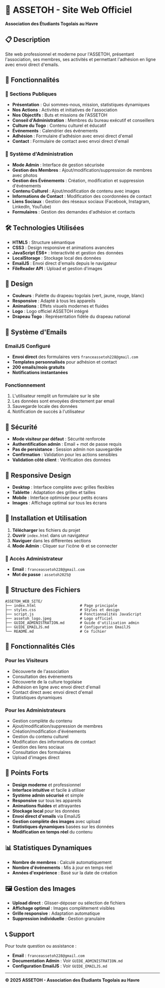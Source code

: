 # 🌟 ASSETOH - Site Web Officiel

**Association des Étudiants Togolais au Havre**

## 📋 Description

Site web professionnel et moderne pour l'ASSETOH, présentant l'association, ses membres, ses activités et permettant l'adhésion en ligne avec envoi direct d'emails.

## 🚀 Fonctionnalités

### 👥 **Sections Publiques**
- **Présentation** : Qui sommes-nous, mission, statistiques dynamiques
- **Nos Actions** : Activités et initiatives de l'association
- **Nos Objectifs** : Buts et missions de l'ASSETOH
- **Conseil d'Administration** : Membres du bureau exécutif et conseillers
- **Culture du Togo** : Contenu culturel et éducatif
- **Événements** : Calendrier des événements
- **Adhésion** : Formulaire d'adhésion avec envoi direct d'email
- **Contact** : Formulaire de contact avec envoi direct d'email

### 🔧 **Système d'Administration**
- **Mode Admin** : Interface de gestion sécurisée
- **Gestion des Membres** : Ajout/modification/suppression de membres avec photos
- **Gestion des Événements** : Création, modification et suppression d'événements
- **Contenu Culturel** : Ajout/modification de contenu avec images
- **Informations de Contact** : Modification des coordonnées de contact
- **Liens Sociaux** : Gestion des réseaux sociaux (Facebook, Instagram, LinkedIn, YouTube)
- **Formulaires** : Gestion des demandes d'adhésion et contacts

## 🛠️ Technologies Utilisées

- **HTML5** : Structure sémantique
- **CSS3** : Design responsive et animations avancées
- **JavaScript ES6+** : Interactivité et gestion des données
- **LocalStorage** : Stockage local des données
- **EmailJS** : Envoi direct d'emails depuis le navigateur
- **FileReader API** : Upload et gestion d'images

## 🎨 Design

- **Couleurs** : Palette du drapeau togolais (vert, jaune, rouge, blanc)
- **Responsive** : Adapté à tous les appareils
- **Animations** : Effets visuels modernes et fluides
- **Logo** : Logo officiel ASSETOH intégré
- **Drapeau Togo** : Représentation fidèle du drapeau national

## 📧 Système d'Emails

### **EmailJS Configuré**
- **Envoi direct** des formulaires vers `franceassetoh228@gmail.com`
- **Templates personnalisés** pour adhésion et contact
- **200 emails/mois gratuits**
- **Notifications instantanées**

### **Fonctionnement**
1. L'utilisateur remplit un formulaire sur le site
2. Les données sont envoyées directement par email
3. Sauvegarde locale des données
4. Notification de succès à l'utilisateur

## 🔐 Sécurité

- **Mode visiteur par défaut** : Sécurité renforcée
- **Authentification admin** : Email + mot de passe requis
- **Pas de persistance** : Session admin non sauvegardée
- **Confirmation** : Validation pour les actions sensibles
- **Validation côté client** : Vérification des données

## 📱 Responsive Design

- **Desktop** : Interface complète avec grilles flexibles
- **Tablette** : Adaptation des grilles et tailles
- **Mobile** : Interface optimisée pour petits écrans
- **Images** : Affichage optimal sur tous les écrans

## 🚀 Installation et Utilisation

1. **Télécharger** les fichiers du projet
2. **Ouvrir** `index.html` dans un navigateur
3. **Naviguer** dans les différentes sections
4. **Mode Admin** : Cliquer sur l'icône ⚙️ et se connecter

### 🔑 **Accès Administrateur**
- **Email** : `franceassetoh228@gmail.com`
- **Mot de passe** : `assetoh2025@`

## 📁 Structure des Fichiers

```
ASSETOH_WEB_SITE/
├── index.html                    # Page principale
├── styles.css                    # Styles et design
├── script.js                     # Fonctionnalités JavaScript
├── assetoh_logo.jpeg             # Logo officiel
├── GUIDE_ADMINISTRATION.md       # Guide d'utilisation admin
├── GUIDE_EMAILJS.md              # Configuration EmailJS
└── README.md                     # Ce fichier
```

## 🎯 Fonctionnalités Clés

### **Pour les Visiteurs**
- Découverte de l'association
- Consultation des événements
- Découverte de la culture togolaise
- Adhésion en ligne avec envoi direct d'email
- Contact direct avec envoi direct d'email
- Statistiques dynamiques

### **Pour les Administrateurs**
- Gestion complète du contenu
- Ajout/modification/suppression de membres
- Création/modification d'événements
- Gestion du contenu culturel
- Modification des informations de contact
- Gestion des liens sociaux
- Consultation des formulaires
- Upload d'images direct

## 🌟 Points Forts

- **Design moderne** et professionnel
- **Interface intuitive** et facile à utiliser
- **Système admin sécurisé** et simple
- **Responsive** sur tous les appareils
- **Animations fluides** et attrayantes
- **Stockage local** pour les données
- **Envoi direct d'emails** via EmailJS
- **Gestion complète des images** avec upload
- **Statistiques dynamiques** basées sur les données
- **Modification en temps réel** du contenu

## 📊 Statistiques Dynamiques

- **Nombre de membres** : Calculé automatiquement
- **Nombre d'événements** : Mis à jour en temps réel
- **Années d'expérience** : Basé sur la date de création

## 🖼️ Gestion des Images

- **Upload direct** : Glisser-déposer ou sélection de fichiers
- **Affichage optimal** : Images complètement visibles
- **Grille responsive** : Adaptation automatique
- **Suppression individuelle** : Gestion granulaire

## 📞 Support

Pour toute question ou assistance :
- **Email** : `franceassetoh228@gmail.com`
- **Documentation Admin** : Voir `GUIDE_ADMINISTRATION.md`
- **Configuration EmailJS** : Voir `GUIDE_EMAILJS.md`

---

**© 2025 ASSETOH - Association des Étudiants Togolais au Havre**
